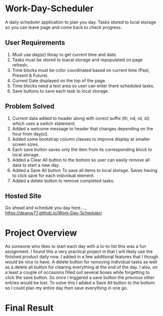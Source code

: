 # Work-Day-Scheduler

A daily scheduler application to plan you day. Tasks stored to local storage so you can leave page and come back to check progress. 

## User Requirements

1) Must use dayjs() libray to get current time and date. 
2) Tasks must be stored to loacal storage and repopulated on page refresh.
3) Time blocks must be color coordinated based on current time (Past, Present & Future).
4) Current Date displayed on the top of the page.
5) Time blocks need a text area so user can enter there scheduled tasks.
6) Save buttons to save each task to local storage.

## Problem Solved

1) Current data added to header along with corect suffix (th, nd, rd, st) which uses a switch statement.
2) Added a welcome message to header that changes depending on the hour from dayjs().
3) Added some bootstrap column classes to improve display at smaller screen sizes.
4) Each save button saves only the item from its corresponding block to local storage.
5) Added a Clear All button to the bottom so user can easily remove all data to start a new day.
6) Added a Save All button To save all items to local storage. Saves having to click save for each individual element.
7) Added a delete button to remove completed tasks.

## Hosted Site

Go ahead and schedule you day here..... <br>
https://deanw77.github.io/Work-Day-Scheduler/

# Project Overview
As someone who likes to start each day with a to-to list this was a fun assignment. I found this a very practical project in that I will likely use the finished product daily now. 
I added in a few additional features that I though would be nice to have. A delete button for removing individual tasks as well as a delete all button for clearing everything at the end of the day. 
I also, on a least a couple of occasions filled out several boxes while forgetting to click the save button. So once I triggered a save button the previous other entries would be lost. To solve this I added a Save All button to the bottom so I could plan my entire day then save everything in one go. 

# Final Result

